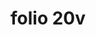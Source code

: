 ---
layout: edition
title: folio 20v
manuscript: Florence, Biblioteca Marucelliana, Carte Rajna XIX.15
sigla: R
iip: r0020v.tif
milestone: 40
---